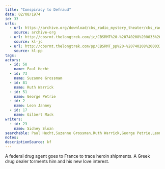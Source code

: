 ```yaml
---
title: "Conspiracy to Defraud"
date: 02/08/1974
id: 33
urls: 
  - url: https://archive.org/download/cbs_radio_mystery_theater/cbs_radio_mystery_theater-0001-0050.zip/cbs_radio_mystery_theater-0001-0050%2Fcbsrmt_0033_conspiracy_to_defraud.mp3
    source: archive-org
  - url: http://cbsrmt.thelongtrek.com/jc/CBSRMT%20-%20740208%200033%20Conspiracy%20To%20Defraud%20vbr%20fb2_jc.mp3
    source: kl-jc
  - url: http://cbsrmt.thelongtrek.com/pp/CBSRMT_pp%20-%20740208%200033%20Conspiracy%20to%20Defraud.mp3
    source: kl-pp
tags: 
actors:  
  - id: 58
    name: Paul Hecht  
  - id: 73
    name: Suzanne Grossman  
  - id: 81
    name: Ruth Warrick  
  - id: 51
    name: George Petrie  
  - id: 2
    name: Leon Janney  
  - id: 17
    name: Gilbert Mack
writers:  
  - id: 23
    name: Sidney Sloan
searchable: Paul Hecht,Suzanne Grossman,Ruth Warrick,George Petrie,Leon Janney,Gilbert Mack Sidney Sloan
notes: 
descriptionSource: kf
---
```

A federal drug agent goes to France to trace heroin shipments. A Greek drug dealer torments him and his new love interest.